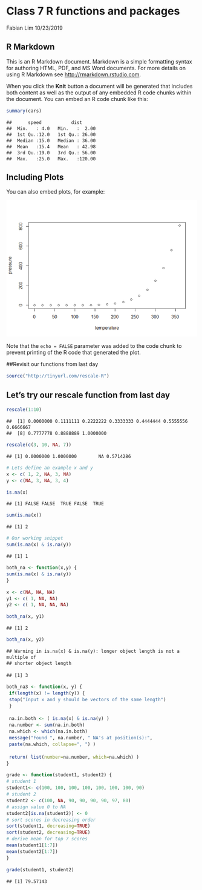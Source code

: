 Class 7 R functions and packages
================
Fabian Lim
10/23/2019

## R Markdown

This is an R Markdown document. Markdown is a simple formatting syntax
for authoring HTML, PDF, and MS Word documents. For more details on
using R Markdown see <http://rmarkdown.rstudio.com>.

When you click the **Knit** button a document will be generated that
includes both content as well as the output of any embedded R code
chunks within the document. You can embed an R code chunk like this:

``` r
summary(cars)
```

    ##      speed           dist       
    ##  Min.   : 4.0   Min.   :  2.00  
    ##  1st Qu.:12.0   1st Qu.: 26.00  
    ##  Median :15.0   Median : 36.00  
    ##  Mean   :15.4   Mean   : 42.98  
    ##  3rd Qu.:19.0   3rd Qu.: 56.00  
    ##  Max.   :25.0   Max.   :120.00

## Including Plots

You can also embed plots, for example:

![](class07_files/figure-gfm/pressure-1.png)<!-- -->

Note that the `echo = FALSE` parameter was added to the code chunk to
prevent printing of the R code that generated the plot.

\#\#Revisit our functions from last day

``` r
source("http://tinyurl.com/rescale-R")
```

## Let’s try our rescale function from last day

``` r
rescale(1:10)
```

    ##  [1] 0.0000000 0.1111111 0.2222222 0.3333333 0.4444444 0.5555556 0.6666667
    ##  [8] 0.7777778 0.8888889 1.0000000

``` r
rescale(c(3, 10, NA, 7))
```

    ## [1] 0.0000000 1.0000000        NA 0.5714286

``` r
# Lets define an example x and y
x <- c( 1, 2, NA, 3, NA)
y <- c(NA, 3, NA, 3, 4)
```

``` r
is.na(x)
```

    ## [1] FALSE FALSE  TRUE FALSE  TRUE

``` r
sum(is.na(x))
```

    ## [1] 2

``` r
# Our working snippet
sum(is.na(x) & is.na(y))
```

    ## [1] 1

``` r
both_na <- function(x,y) {
sum(is.na(x) & is.na(y))
}
```

``` r
x <- c(NA, NA, NA)
y1 <- c( 1, NA, NA)
y2 <- c( 1, NA, NA, NA)
```

``` r
both_na(x, y1)
```

    ## [1] 2

``` r
both_na(x, y2)
```

    ## Warning in is.na(x) & is.na(y): longer object length is not a multiple of
    ## shorter object length

    ## [1] 3

``` r
both_na3 <- function(x, y) {
 if(length(x) != length(y)) {
 stop("Input x and y should be vectors of the same length")
 }

 na.in.both <- ( is.na(x) & is.na(y) )
 na.number <- sum(na.in.both)
 na.which <- which(na.in.both)
 message("Found ", na.number, " NA's at position(s):",
 paste(na.which, collapse=", ") )

 return( list(number=na.number, which=na.which) )
}
```

``` r
grade <- function(student1, student2) {
# student 1
student1<- c(100, 100, 100, 100, 100, 100, 100, 90)
# student 2
student2 <- c(100, NA, 90, 90, 90, 90, 97, 80)
# assign value 0 to NA
student2[is.na(student2)] <- 0
# sort scores in decreasing order
sort(student1, decreasing=TRUE)
sort(student2, decreasing=TRUE)
# derive mean for top 7 scores
mean(student1[1:7])
mean(student2[1:7])
}
```

``` r
grade(student1, student2)
```

    ## [1] 79.57143
